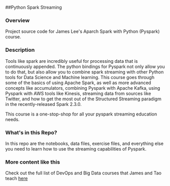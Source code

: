 ##Python Spark Streaming

### Overview

Project source code for James Lee's Aparch Spark with Python (Pyspark) course.

### Description

Tools like spark are incredibly useful for processing data that is continuously appended. The python bindings for Pyspark not only allow you to do that, but also allow you to combine spark streaming with other Python tools for Data Science and Machine learning. This course goes through some of the basics of using Apache Spark, as well as more advanced concepts like accumulators, combining Pyspark with Apache Kafka, using Pyspark with AWS tools like Kinesis, streaming data from sources like Twitter, and how to get the most out of the Structured Streaming paradigm in the recently-released Spark 2.3.0.

This course is a one-stop-shop for all your pyspark streaming education needs.


### What's in this Repo?

In this repo are the notebooks, data files, exercise files, and everything else you need to learn how to use the streaming capabilities of Pyspark.

### More content like this

Check out the full list of DevOps and Big Data courses that James and Tao teach [here](https://www.level-up.one/courses/)
 